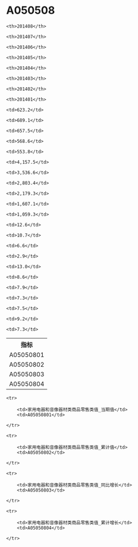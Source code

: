 A050508
======


<table>

<tr>
    <th>指标</th>
    
    <th>201408</th>
    
    <th>201407</th>
    
    <th>201406</th>
    
    <th>201405</th>
    
    <th>201404</th>
    
    <th>201403</th>
    
    <th>201402</th>
    
    <th>201401</th>
    
</tr>


<tr>
    <td>A05050801</td>
    
    <td>623.2</td>
    
    <td>689.1</td>
    
    <td>657.5</td>
    
    <td>568.6</td>
    
    <td>553.8</td>
    

</tr>

<tr>
    <td>A05050802</td>
    
    <td>4,157.5</td>
    
    <td>3,536.6</td>
    
    <td>2,803.4</td>
    
    <td>2,179.3</td>
    
    <td>1,607.1</td>
    
    <td>1,059.3</td>
    

</tr>

<tr>
    <td>A05050803</td>
    
    <td>12.6</td>
    
    <td>10.7</td>
    
    <td>6.6</td>
    
    <td>2.9</td>
    
    <td>13.0</td>
    

</tr>

<tr>
    <td>A05050804</td>
    
    <td>8.6</td>
    
    <td>7.9</td>
    
    <td>7.3</td>
    
    <td>7.5</td>
    
    <td>9.2</td>
    
    <td>7.3</td>
    

</tr>


</table>

<table>
    
    <tr>

        <td>家用电器和音像器材类商品零售类值_当期值</td>
        <td>A05050801</td>

    </tr>
    
    <tr>

        <td>家用电器和音像器材类商品零售类值_累计值</td>
        <td>A05050802</td>

    </tr>
    
    <tr>

        <td>家用电器和音像器材类商品零售类值_同比增长</td>
        <td>A05050803</td>

    </tr>
    
    <tr>

        <td>家用电器和音像器材类商品零售类值_累计增长</td>
        <td>A05050804</td>

    </tr>
    
</table>